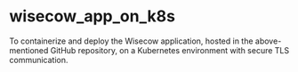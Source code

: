 # wisecow_app_on_k8s
To containerize and deploy the Wisecow application, hosted in the above-mentioned GitHub repository, on a Kubernetes environment with secure TLS communication.
